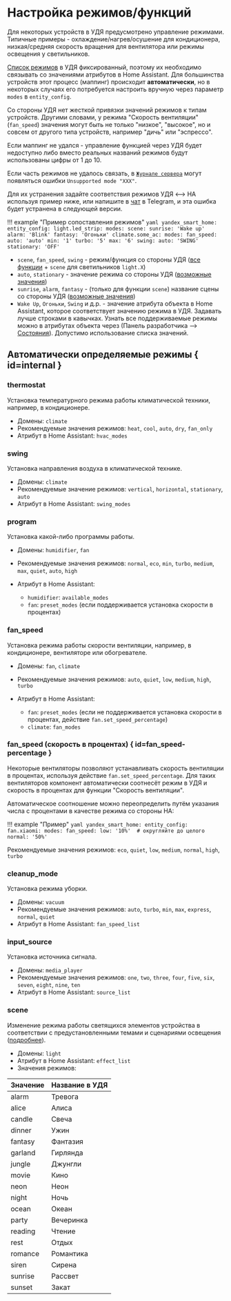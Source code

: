 # Настройка режимов/функций

Для некоторых устройств в УДЯ предусмотрено управление режимами. Типичные примеры - охлаждение/нагрев/осушение для кондиционера,
низкая/средняя скорость вращения для вентилятора или режимы освещения у светильников.

[Список режимов](https://yandex.ru/dev/dialogs/smart-home/doc/concepts/mode-instance-modes.html) в УДЯ фиксированный,
поэтому их необходимо связывать со значениями атрибутов в Home Assistant. Для большинства устройств этот процесс (маппинг)
происходит **автоматически**, но в некоторых случаях его потребуется настроить вручную через параметр `modes` в `entity_config`.

Со стороны УДЯ нет жесткой привязки значений режимов к типам устройств. Другими словами, у режима "Скорость вентиляции"
(`fan_speed`) значения могут быть не только "низкое", "высокое", но и совсем от другого типа устройств, например "дичь" или "эспрессо".

Если маппинг не удался - управление функцией через УДЯ будет недоступно либо вместо реальных названий режимов будут использованы цифры от 1 до 10.

Если часть режимов не удалось связать, в [`Журнале сервера`](https://my.home-assistant.io/redirect/logs/) могут появляться ошибки `Unsupported mode "XXX"`.

Для их устранения задайте соответствия режимов УДЯ <--> HA используя пример ниже,
или напишите в [чат](https://t.me/yandex_smart_home) в Telegram, и эта ошибка будет устранена в следующей версии.

!!! example "Пример сопоставления режимов"
    ```yaml
    yandex_smart_home:
      entity_config:
        light.led_strip:
          modes:
            scene:
              sunrise: 'Wake up'
              alarm: 'Blink'
              fantasy: 'Огоньки'
        climate.some_ac:
          modes:
            fan_speed:
              auto: 'auto'
              min: '1'
              turbo: '5'
              max: '6'
            swing:
              auto: 'SWING'
              stationary: 'OFF'
    ```

* `scene`, `fan_speed`, `swing` - режим/функция со стороны УДЯ ([все функции](https://yandex.ru/dev/dialogs/smart-home/doc/concepts/mode-instance.html) + `scene` для светильников `light.X`)
* `auto`, `stationary` - значение режима со стороны УДЯ ([возможные значения](https://yandex.ru/dev/dialogs/smart-home/doc/concepts/mode-instance-modes.html))
* `sunrise`, `alarm`, `fantasy` - (только для функции `scene`) название сцены со стороны УДЯ ([возможные значения](#scene))
* `Wake Up`, `Огоньки`, `Swing` и д.р. - значение атрибута объекта в Home Assistant, которое соответствует значению режима в УДЯ.
  Задавать лучше строками в кавычках. Узнать все поддерживаемые режимы можно в атрибутах объекта через (Панель разработчика --> [Состояния](https://my.home-assistant.io/redirect/developer_states/)). Допустимо использование списка значений.

## Автоматически определяемые режимы { id=internal }

### thermostat

Установка температурного режима работы климатической техники, например, в кондиционере.

* Домены: `climate`
* Рекомендуемые значения режимов: `heat`, `cool`, `auto`, `dry`, `fan_only`
* Атрибут в Home Assistant: `hvac_modes`

### swing

Установка направления воздуха в климатической технике.

* Домены: `climate`
* Рекомендуемые значение режимов: `vertical`, `horizontal`, `stationary`, `auto`
* Атрибут в Home Assistant: `swing_modes`

### program

Установка какой-либо программы работы.

* Домены: `humidifier`, `fan`
* Рекомендуемые значения режимов: `normal`, `eco`, `min`, `turbo`, `medium`, `max`, `quiet`, `auto`, `high`
* Атрибут в Home Assistant:

    * `humidifier`: `available_modes`
    * `fan`: `preset_modes` (если поддерживается установка скорости в процентах)

### fan_speed

Установка режима работы скорости вентиляции, например, в кондиционере, вентиляторе или обогревателе.

* Домены: `fan`, `climate`
* Рекомендуемые значения режимов: `auto`, `quiet`, `low`, `medium`, `high`, `turbo`
* Атрибут в Home Assistant:

    * `fan`: `preset_modes` (если не поддерживается установка скорости в процентах, действие `fan.set_speed_percentage`)
    * `climate`: `fan_modes`

### fan_speed (скорость в процентах) { id=fan_speed-percentage }

Некоторые вентиляторы позволяют устанавливать скорость вентиляции в процентах, используя действие `fan.set_speed_percentage`.
Для таких вентиляторов компонент автоматически соотнесёт режим в УДЯ и скорость в процентах для функции "Скорость вентиляции".

Автоматическое соотношение можно переопределить путём указания числа с процентами в качестве режима со стороны HA:

!!! example "Пример"
    ```yaml
    yandex_smart_home:
      entity_config:
        fan.xiaomi:
          modes:
            fan_speed:
              low: '10%'  # округляйте до целого
              normal: '50%'
    ```

Рекомендуемые значения режимов: `eco`, `quiet`, `low`, `medium`, `normal`, `high`, `turbo`

### cleanup_mode

Установка режима уборки.

* Домены: `vacuum`
* Рекомендуемые значения режимов: `auto`, `turbo`, `min`, `max`, `express`, `normal`, `quiet`
* Атрибут в Home Assistant: `fan_speed_list`

### input_source

Установка источника сигнала.

* Домены: `media_player`
* Рекомендуемые значения режимов: `one`, `two`, `three`, `four`, `five`, `six`, `seven`, `eight`, `nine`, `ten`
* Атрибут в Home Assistant: `source_list`

### scene

Изменение режима работы светящихся элементов устройства в соответствии с предустановленными темами и сценариями освещения ([подробнее](../devices/light.md#scene)).

* Домены: `light`
* Атрибут в Home Assistant: `effect_list`
* Значения режимов:

| Значение | Название в УДЯ |
| -------- | -------------- |
| alarm    | Тревога        |
| alice    | Алиса          |
| candle   | Свеча          |
| dinner   | Ужин           |
| fantasy  | Фантазия       |
| garland  | Гирлянда       |
| jungle   | Джунгли        |
| movie    | Кино           |
| neon     | Неон           |
| night    | Ночь           |
| ocean    | Океан          |
| party    | Вечеринка      |
| reading  | Чтение         |
| rest     | Отдых          |
| romance  | Романтика      |
| siren    | Сирена         |
| sunrise  | Рассвет        |
| sunset   | Закат          |
